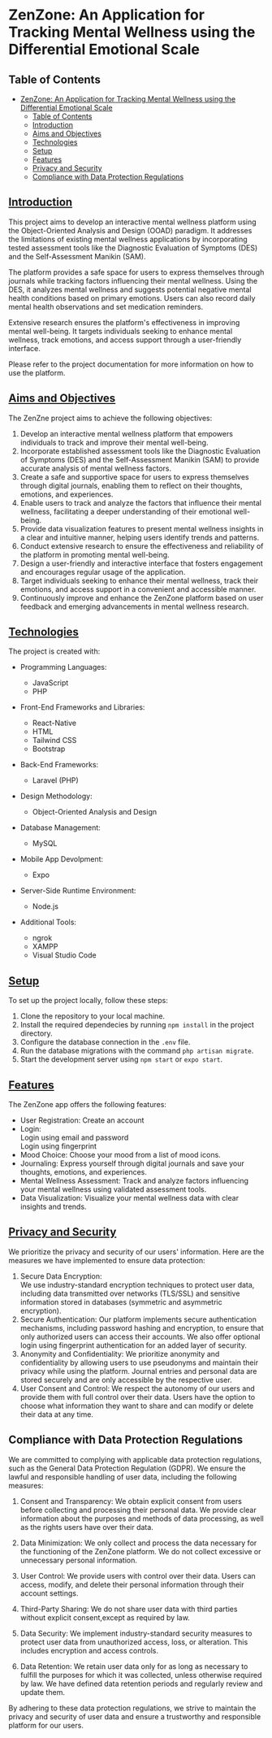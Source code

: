 # ZenZone: An Application for Tracking Mental Wellness using the Differential Emotional Scale

## Table of Contents
- [ZenZone: An Application for Tracking Mental Wellness using the Differential Emotional Scale](#zenzone-an-application-for-tracking-mental-wellness-using-the-differential-emotional-scale)
  - [Table of Contents](#table-of-contents)
  - [Introduction](#introduction)
  - [Aims and Objectives](#aims-and-objectives)
  - [Technologies](#technologies)
  - [Setup](#setup)
  - [Features](#features)
  - [Privacy and Security](#privacy-and-security)
  - [Compliance with Data Protection Regulations](#compliance-with-data-protection-regulations)
## <u>Introduction</u>
This project aims to develop an interactive mental wellness platform using the Object-Oriented Analysis and Design (OOAD) paradigm. It addresses the limitations of existing mental wellness applications by incorporating tested assessment tools like the Diagnostic Evaluation of Symptoms (DES) and the Self-Assessment Manikin (SAM). 

The platform provides a safe space for users to express themselves through journals while tracking factors influencing their mental wellness. Using the DES, it analyzes mental wellness and suggests potential negative mental health conditions based on primary emotions. Users can also record daily mental health observations and set medication reminders. 

Extensive research ensures the platform's effectiveness in improving mental well-being. It targets individuals seeking to enhance mental wellness, track emotions, and access support through a user-friendly interface.

Please refer to the project documentation for more information on how to use the platform.

 

## <u>Aims and Objectives</u>
The ZenZne project aims to achieve the following objectives:

   1. Develop an interactive mental wellness platform that empowers individuals to track and improve their mental well-being.
   2. Incorporate established assessment tools like the Diagnostic Evaluation of Symptoms (DES) and the Self-Assessment Manikin (SAM) to provide accurate analysis of mental wellness factors.
   3. Create a safe and supportive space for users to express themselves through digital journals, enabling them to reflect on their thoughts, emotions, and experiences.
   4. Enable users to track and analyze the factors that influence their mental wellness, facilitating a deeper understanding of their emotional well-being.
   5. Provide data visualization features to present mental wellness insights in a clear and intuitive manner, helping users identify trends and patterns.
   6. Conduct extensive research to ensure the effectiveness and reliability of the platform in promoting mental well-being.
   7. Design a user-friendly and interactive interface that fosters engagement and encourages regular usage of the application.
   8. Target individuals seeking to enhance their mental wellness, track their emotions, and access support in a convenient and accessible manner.
   9. Continuously improve and enhance the ZenZone platform based on user feedback and emerging advancements in mental wellness research.
   

## <u>Technologies</u>
The project is created with:
   
   * Programming Languages: 
      * JavaScript
      * PHP
      
* Front-End Frameworks and Libraries:
   * React-Native
   * HTML
   * Tailwind CSS
   * Bootstrap

* Back-End Frameworks:
   * Laravel (PHP)


* Design Methodology:   
   * Object-Oriented Analysis and Design
    
* Database Management:
     * MySQL

 * Mobile App Devolpment:
    * Expo

* Server-Side Runtime Environment:
   * Node.js

* Additional Tools:
   * ngrok
   * XAMPP
   * Visual Studio Code

 ## <u>Setup</u>
To set up the project locally, follow these steps:

   1. Clone the repository to your local machine.  
   2. Install the required dependecies by running `npm install` in the project directory.
   3. Configure the database connection in the `.env` file.
   4. Run the database migrations with the command `php artisan migrate`.
   5. Start the development server using `npm start` or `expo start`.
## <u>Features</u>
The ZenZone app offers the following features:
   * User Registration:    Create an account 
   * Login:   
    Login using email and password  
    Login using fingerprint 
   * Mood Choice:   Choose your mood from a list of mood icons.
   * Journaling: Express yourself through digital journals and save your thoughts, emotions, and experiences.
   * Mental Wellness Assessment: Track and analyze factors influencing your mental wellness using validated assessment tools.
* Data Visualization: Visualize your mental wellness data with clear insights and trends.

## <u>Privacy and Security</u>
We prioritize the privacy and security of our users' information. Here are the measures we have implemented to ensure data protection:

   1. Secure Data Encryption:   
    We use industry-standard encryption techniques to protect user data, including data transmitted over networks (TLS/SSL) and sensitive information stored in databases (symmetric and asymmetric encryption).
   2. Secure Authentication: 
    Our platform implements secure authentication mechanisms, including password hashing and encryption, to ensure that only authorized users can access their accounts. We also offer optional login using fingerprint authentication for an added layer of security.
   3. Anonymity and Confidentiality: 
    We prioritize anonymity and confidentiality by allowing users to use pseudonyms and maintain their privacy while using the platform. Journal entries and personal data are stored securely and are only accessible by the respective user.
   4. User Consent and Control: 
    We respect the autonomy of our users and provide them with full control over their data. Users have the option to choose what information they want to share and can modify or delete their data at any time.
   

## Compliance with Data Protection Regulations</u>
We are committed to complying with applicable data protection regulations, such as the General Data Protection Regulation (GDPR). We ensure the lawful and responsible handling of user data, including the following measures:
1. Consent and Transparency: We obtain explicit consent from users before collecting and processing their personal data. We provide clear information about the purposes and methods of data processing, as well as the rights users have over their data.

2. Data Minimization: We only collect and process the data necessary for the functioning of the ZenZone platform. We do not collect excessive or unnecessary personal information.

3. User Control: We provide users with control over their data. Users can access, modify, and delete their personal information through their account settings.

4. Third-Party Sharing: We do not share user data with third parties without explicit consent,except as required by law. 

5. Data Security: We implement industry-standard security measures to protect user data from unauthorized access, loss, or alteration. This includes encryption and access controls.

6. Data Retention: We retain user data only for as long as necessary to fulfill the purposes for which it was collected, unless otherwise required by law. We have defined data retention periods and regularly review and update them.

By adhering to these data protection regulations, we strive to maintain the privacy and security of user data and ensure a trustworthy and responsible platform for our users.

